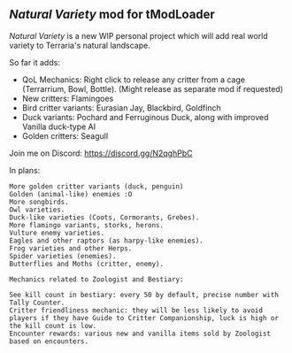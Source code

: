 
## _Natural Variety_ mod for tModLoader


_Natural Variety_ is a new WIP personal project which will add real world variety to Terraria's natural landscape. 

So far it adds:
- QoL Mechanics: Right click to release any critter from a cage (Terrarrium, Bowl, Bottle). (Might release as separate mod if requested)
- New critters: Flamingoes 
- Bird critter variants: Eurasian Jay, Blackbird, Goldfinch
- Duck variants: Pochard and Ferruginous Duck, along with improved Vanilla duck-type AI  
- Golden critters: Seagull 

Join me on Discord: https://discord.gg/N2qghPbC

In plans:

    More golden critter variants (duck, penguin)
    Golden (animal-like) enemies :O
    More songbirds.
    Owl varieties. 
    Duck-like varieties (Coots, Cormorants, Grebes).
    More flamingo variants, storks, herons.
    Vulture enemy varieties. 
    Eagles and other raptors (as harpy-like enemies).
    Frog varieties and other Herps. 
    Spider varieties (enemies).
    Butterflies and Moths (critter, enemy).

	Mechanics related to Zoologist and Bestiary: 
    
    See kill count in bestiary: every 50 by default, precise number with Tally Counter.
    Critter friendliness mechanic: they will be less likely to avoid players if they have Guide to Critter Companionship, luck is high or the kill count is low.  
    Encounter rewards: various new and vanilla items sold by Zoologist based on encounters. 
	
 

	